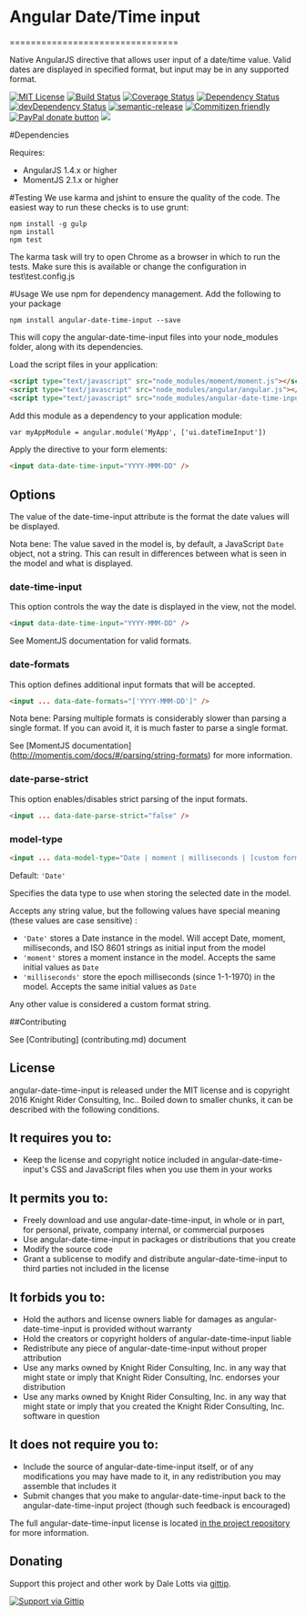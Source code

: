 # Angular Date/Time input
================================

Native AngularJS directive that allows user input of a date/time value. Valid dates are displayed in specified format, but input may be in any supported format.

[![MIT License][license-image]][license-url]
[![Build Status](https://travis-ci.org/dalelotts/angular-date-time-input.png?branch=master)](https://travis-ci.org/dalelotts/angular-date-time-input)
[![Coverage Status](https://coveralls.io/repos/github/dalelotts/angular-date-time-input/badge.svg?branch=master)](https://coveralls.io/github/dalelotts/angular-date-time-input?branch=master)
[![Dependency Status](https://david-dm.org/dalelotts/angular-date-time-input.svg)](https://david-dm.org/dalelotts/angular-date-time-input)
[![devDependency Status](https://david-dm.org/dalelotts/angular-date-time-input/dev-status.svg)](https://david-dm.org/dalelotts/angular-date-time-input#info=devDependencies)
[![semantic-release](https://img.shields.io/badge/%20%20%F0%9F%93%A6%F0%9F%9A%80-semantic--release-e10079.svg)](https://github.com/semantic-release/semantic-release)
[![Commitizen friendly](https://img.shields.io/badge/commitizen-friendly-brightgreen.svg)](http://commitizen.github.io/cz-cli/)
[![PayPal donate button](http://img.shields.io/paypal/donate.png?color=yellow)](https://www.paypal.com/cgi-bin/webscr?cmd=_donations&business=F3FX5W6S2U4BW&lc=US&item_name=Dale%20Lotts&item_number=angular%2dbootstrap%2ddatetimepicker&currency_code=USD&bn=PP%2dDonationsBF%3abtn_donate_SM%2egif%3aNonHosted "Donate one-time to this project using Paypal")
<a href="https://twitter.com/intent/tweet?original_referer=https%3A%2F%2Fabout.twitter.com%2Fresources%2Fbuttons&amp;text=Check%20out%20this%20%23AngularJS%20directive%20that%20makes%20it%20dead%20simple%20for%20users%20to%input%20dates%20%26%20times&amp;tw_p=tweetbutton&amp;url=https%3A%2F%2Fgithub.com%2Fdalelotts%2Fangular-date-time-input&amp;via=dalelotts" target="_blank">
  <img src="http://jpillora.com/github-twitter-button/img/tweet.png"></img>
</a>

#Dependencies

Requires:
 * AngularJS 1.4.x or higher
 * MomentJS 2.1.x or higher

#Testing
We use karma and jshint to ensure the quality of the code. The easiest way to run these checks is to use grunt:

```
npm install -g gulp
npm install
npm test
```

The karma task will try to open Chrome as a browser in which to run the tests. Make sure this is available or change the configuration in test\test.config.js

#Usage
We use npm for dependency management. Add the following to your package

```shell
npm install angular-date-time-input --save
```
This will copy the angular-date-time-input files into your node_modules folder, along with its dependencies.

Load the script files in your application:
```html
<script type="text/javascript" src="node_modules/moment/moment.js"></script>
<script type="text/javascript" src="node_modules/angular/angular.js"></script>
<script type="text/javascript" src="node_modules/angular-date-time-input/src/js/dateTimeInput.js"></script>
```

Add this module as a dependency to your application module:

```html
var myAppModule = angular.module('MyApp', ['ui.dateTimeInput'])
```

Apply the directive to your form elements:

```html
<input data-date-time-input="YYYY-MMM-DD" />
```

## Options

The value of the date-time-input attribute is the format the date values will be displayed.

Nota bene: The value saved in the model is, by default, a JavaScript ```Date``` object, not a string.
This can result in differences between what is seen in the model and what is displayed.

### date-time-input

This option controls the way the date is displayed in the view, not the model.

```html
<input data-date-time-input="YYYY-MMM-DD" />
```
See MomentJS documentation for valid formats.

### date-formats

This option defines additional input formats that will be accepted. 

```html
<input ... data-date-formats="['YYYY-MMM-DD']" />
```

Nota bene: Parsing multiple formats is considerably slower than parsing a single format. 
If you can avoid it, it is much faster to parse a single format.

See [MomentJS documentation] (http://momentjs.com/docs/#/parsing/string-formats) for more information.

### date-parse-strict

This option enables/disables strict parsing of the input formats. 

```html
<input ... data-date-parse-strict="false" />
```

### model-type

```html
<input ... data-model-type="Date | moment | milliseconds | [custom format]" />
```

Default: ```'Date'```

Specifies the data type to use when storing the selected date in the model. 

Accepts any string value, but the following values have special meaning (these values are case sensitive) :
 * ```'Date'``` stores a Date instance in the model. Will accept Date, moment, milliseconds, and ISO 8601 strings as initial input from the model 
 * ```'moment'``` stores a moment instance in the model. Accepts the same initial values as ```Date```
 * ```'milliseconds'``` store the epoch milliseconds (since 1-1-1970) in the model. Accepts the same initial values as ```Date```

Any other value is considered a custom format string. 

##Contributing

See [Contributing] (contributing.md) document

## License

angular-date-time-input is released under the MIT license and is copyright 2016 Knight Rider Consulting, Inc.. Boiled down to smaller chunks, it can be described with the following conditions.

## It requires you to:

* Keep the license and copyright notice included in angular-date-time-input's CSS and JavaScript files when you use them in your works

## It permits you to:

* Freely download and use angular-date-time-input, in whole or in part, for personal, private, company internal, or commercial purposes
* Use angular-date-time-input in packages or distributions that you create
* Modify the source code
* Grant a sublicense to modify and distribute angular-date-time-input to third parties not included in the license

## It forbids you to:

* Hold the authors and license owners liable for damages as angular-date-time-input is provided without warranty
* Hold the creators or copyright holders of angular-date-time-input liable
* Redistribute any piece of angular-date-time-input without proper attribution
* Use any marks owned by Knight Rider Consulting, Inc. in any way that might state or imply that Knight Rider Consulting, Inc. endorses your distribution
* Use any marks owned by Knight Rider Consulting, Inc. in any way that might state or imply that you created the Knight Rider Consulting, Inc. software in question

## It does not require you to:

* Include the source of angular-date-time-input itself, or of any modifications you may have made to it, in any redistribution you may assemble that includes it
* Submit changes that you make to angular-date-time-input back to the angular-date-time-input project (though such feedback is encouraged)

The full angular-date-time-input license is located [in the project repository](https://github.com/dalelotts/angular-date-time-input/blob/master/LICENSE) for more information.


## Donating
Support this project and other work by Dale Lotts via [gittip][gittip-dalelotts].

[![Support via Gittip][gittip-badge]][gittip-dalelotts]

[gittip-badge]: https://rawgithub.com/twolfson/gittip-badge/master/dist/gittip.png
[gittip-dalelotts]: https://www.gittip.com/dalelotts/

[license-image]: http://img.shields.io/badge/license-MIT-blue.svg?style=flat
[license-url]: LICENSE

